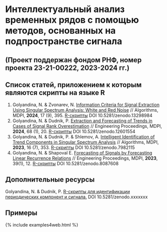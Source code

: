 # Интеллектуальный анализ временных рядов с помощью методов, основанных на подпространстве сигнала
## (Проект поддержан фондом РНФ, номер проекта 23-21-00222, 2023-2024 гг.)

## Список статей, приложением к которым являются скрипты на языке R
1. Golyandina, N. & Zvonarev, N. [Information Criteria for Signal Extraction Using Singular Spectrum Analysis: White and Red Noise](https://www.mdpi.com/1999-4893/17/9/395) // Algorithms, MDPI, **2024**, 17 (9), 395. [R-скрипты](https://zenodo.org/records/13298985) DOI 10.5281/zenodo.13298984
2. Golyandina, N. & Dudnik, P. [Extraction and Forecasting of Trends in Cases of Signal Rank Overestimation](https://www.mdpi.com/2673-4591/68/1/20) // Engineering Proceedings, MDPI, **2024**, 68 (1), 20. [R-скрипты](https://zenodo.org/records/12601554) DOI 10.5281/zenodo.12601554
3. Golyandina, N. & Dudnik, P. & Shlemov, A. [Intelligent Identification of Trend Components in Singular Spectrum Analysis](https://www.mdpi.com/1999-4893/16/7/353) // Algorithms, MDPI, **2023**, 16 (7), 353. [R-скрипты](https://zenodo.org/record/7982115) DOI 10.5281/zenodo.7982115
4. Golyandina, N. & Shapoval E. [Forecasting of Signals by Forecasting Linear Recurrence Relations](https://www.mdpi.com/2673-4591/39/1/12) // Engineering Proceedings, MDPI, **2023**, 39(1), 12.
[R-скрипты](https://zenodo.org/record/8087608) DOI 10.5281/zenodo.8087608


## Дополнительные ресурсы

Golyandina, N. & Dudnik, P. [R-скрипты для идентификации периодических компонент и сигнала.](https://zenodo.org/records/xxxxxxx) DOI 10.5281/zenodo.xxxxxxx

## Примеры

{% include examples4web.html %}